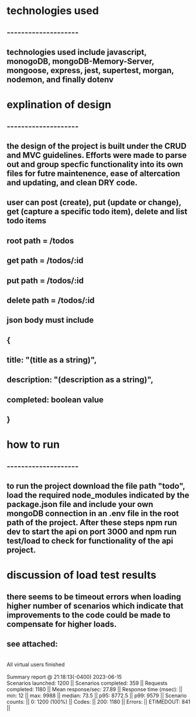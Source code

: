 # technologies used
## --------------------
## technologies used include javascript, monogoDB, mongoDB-Memory-Server, mongoose, express, jest, supertest, morgan, nodemon, and finally dotenv

# explination of design
## --------------------
## the design of the project is built under the CRUD and MVC guidelines. Efforts were made to parse out and group specfic functionality into its own files for futre maintenence, ease of altercation and updating, and clean DRY code.

## user can post (create), put (update or change), get (capture a specific todo item), delete and list todo items
## root path = /todos
## get path = /todos/:id
## put path = /todos/:id
## delete path = /todos/:id

## json body must include 
## {
## title: "(title as a string)",
## description: "(description as a string)",
## completed: boolean value
## }

# how to run
## --------------------
## to run the project download the file path "todo", load the required node_modules indicated by the package.json file and include your own mongoDB connection in an .env file in the root path of the project. After these steps npm run dev to start the api on port 3000 and npm run test/load to check for functionality of the api project.

# discussion of load test results
## there seems to be timeout errors when loading higher number of scenarios which indicate that improvements to the code could be made to compensate for higher loads. <br>
## see attached: 

<br>All virtual users finished<br>
<br> Summary report @ 21:18:13(-0400) 2023-06-15 <br>
  Scenarios launched:  1200 ||
  Scenarios completed: 359 ||
  Requests completed:  1180 ||
  Mean response/sec: 27.89 ||
  Response time (msec): ||
    min: 12 ||
    max: 9988 ||
    median: 73.5 ||
    p95: 8772.5 ||
    p99: 9579 ||
  Scenario counts: ||
    0: 1200 (100%) ||
  Codes: ||
    200: 1180 ||
  Errors: ||
    ETIMEDOUT: 841 ||